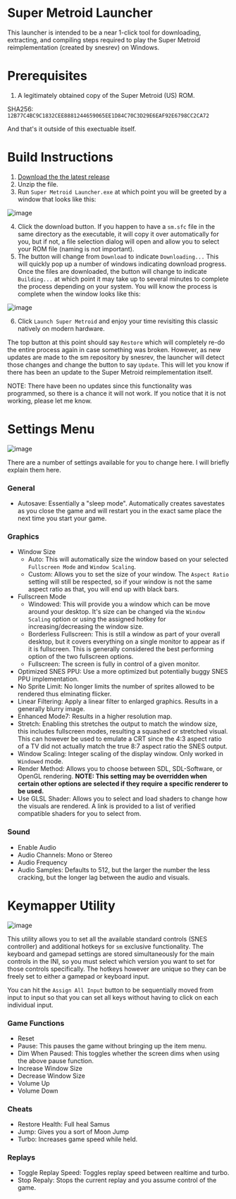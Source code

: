 # Super Metroid Launcher
This launcher is intended to be a near 1-click tool for downloading, extracting, and compiling steps required to play the Super Metroid reimplementation (created by snesrev) on Windows.
# Prerequisites
1. A legitimately obtained copy of the Super Metroid (US) ROM.

SHA256: `12B77C4BC9C1832CEE8881244659065EE1D84C70C3D29E6EAF92E6798CC2CA72`

And that's it outside of this exectuable itself.
# Build Instructions
1. [Download the the latest release](https://github.com/RadzPrower/Super-Metroid-Launcher/releases/latest)
2. Unzip the file.
3. Run `Super Metroid Launcher.exe` at which point you will be greeted by a window that looks like this:

![image](https://user-images.githubusercontent.com/37708128/226466146-fde7bb92-b4a9-43fe-a1dd-4b38ab685c31.png)

4. Click the download button. If you happen to have a `sm.sfc` file in the same directory as the executable, it will copy it over automatically for you, but if not, a file selection dialog will open and allow you to select your ROM file (naming is not important).
5. The button will change from `Download` to indicate `Downloading...` This will quickly pop up a number of windows indicating download progress. Once the files are downloaded, the button will change to indicate `Building...` at which point it may take up to several minutes to complete the process depending on your system. You will know the process is complete when the window looks like this:

![image](https://user-images.githubusercontent.com/37708128/226466278-a904a590-3a4d-4395-82a2-a78c9568739f.png)

6. Click `Launch Super Metroid` and enjoy your time revisiting this classic natively on modern hardware.

The top button at this point should say `Restore` which will completely re-do the entire process again in case something was broken. However, as new updates are made to the sm repository by snesrev, the launcher will detect those changes and change the button to say `Update`. This will let you know if there has been an update to the Super Metroid reimplementation itself.

NOTE: There have been no updates since this functionality was programmed, so there is a chance it will not work. If you notice that it is not working, please let me know.

# Settings Menu
![image](https://user-images.githubusercontent.com/37708128/226466334-9eba7154-19dd-4261-9101-ba78fdee41ee.png)

There are a number of settings available for you to change here. I will briefly explain them here.

### General
- Autosave: Essentially a "sleep mode". Automatically creates savestates as you close the game and will restart you in the exact same place the next time you start your game.

### Graphics
- Window Size
  * Auto: This will automatically size the window based on your selected `Fullscreen Mode` and `Window Scaling`.
  * Custom: Allows you to set the size of your window. The `Aspect Ratio` setting will still be respected, so if your window is not the same aspect ratio as that, you will end up with black bars.
- Fullscreen Mode
  * Windowed: This will provide you a window which can be move around your desktop. It's size can be changed via the `Window Scaling` option or using the assigned hotkey for increasing/decreasing the window size.
  * Borderless Fullscreen: This is still a window as part of your overall desktop, but it covers everything on a single monitor to appear as if it is fullscreen. This is generally considered the best performing option of the two fullscreen options.
  * Fullscreen: The screen is fully in control of a given monitor.
- Optimized SNES PPU: Use a more optimized but potentially buggy SNES PPU implementation.
- No Sprite Limit: No longer limits the number of sprites allowed to be rendered thus elminating flicker.
- Linear Filtering: Apply a linear filter to enlarged graphics. Results in a generally blurry image.
- Enhanced Mode7: Results in a higher resolution map.
- Stretch: Enabling this stretches the output to match the window size, this includes fullscreen modes, resulting a squashed or stretched visual. This can however be used to emulate a CRT since the 4:3 aspect ratio of a TV did not actually match the true 8:7 aspect ratio the SNES output.
- Window Scaling: Integer scaling of the display window. Only worked in `Windowed` mode.
- Render Method: Allows you to choose between SDL, SDL-Software, or OpenGL rendering. **NOTE: This setting may be overridden when certain other options are selected if they require a specific renderer to be used.**
- Use GLSL Shader: Allows you to select and load shaders to change how the visuals are rendered. A link is provided to a list of verified compatible shaders for you to select from.

### Sound
- Enable Audio
- Audio Channels: Mono or Stereo
- Audio Frequency
- Audio Samples: Defaults to 512, but the larger the number the less cracking, but the longer lag between the audio and visuals.

# Keymapper Utility
![image](https://user-images.githubusercontent.com/37708128/226466429-8ded6770-73af-4f8c-b042-bab8d6706cbe.png)

This utility allows you to set all the available standard controls (SNES controller) and additional hotkeys for `sm` exclusive functionality. The keyboard and gamepad settings are stored simultaneously for the main controls in the INI, so you must select which version you want to set for those controls specifically. The hotkeys however are unique so they can be freely set to either a gamepad or keyboard input.

You can hit the `Assign All Input` button to be sequentially moved from input to input so that you can set all keys without having to click on each individual input.

### Game Functions
- Reset
- Pause: This pauses the game without bringing up the item menu.
- Dim When Paused: This toggles whether the screen dims when using the above pause function.
- Increase Window Size
- Decrease Window Size
- Volume Up
- Volume Down

### Cheats
- Restore Health: Full heal Samus
- Jump: Gives you a sort of Moon Jump
- Turbo: Increases game speed while held.

### Replays
- Toggle Replay Speed: Toggles replay speed between realtime and turbo.
- Stop Repaly: Stops the current replay and you assume control of the game.
